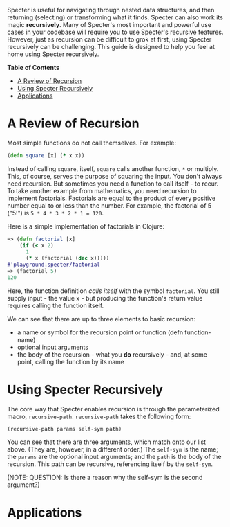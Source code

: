 Specter is useful for navigating through nested data structures, and then returning (selecting) or transforming what it finds. Specter can also work its magic **recursively**. Many of Specter's most important and powerful use cases in your codebase will require you to use Specter's recursive features. However, just as recursion can be difficult to grok at first, using Specter recursively can be challenging. This guide is designed to help you feel at home using Specter recursively.

<!-- markdown-toc start - Don't edit this section. Run M-x markdown-toc-refresh-toc -->
**Table of Contents**

- [A Review of Recursion](#a-review-of-recursion)
- [Using Specter Recursively](#using-specter-recursively)
- [Applications](#applications)

<!-- markdown-toc end -->

# A Review of Recursion

Most simple functions do not call themselves. For example:

```clojure
(defn square [x] (* x x))
```

Instead of calling `square`, itself, `square` calls another function, `*` or multiply. This, of course, serves the purpose of squaring the input. You don't always need recursion. But sometimes you need a function to call itself - to recur. To take another example from mathematics, you need recursion to implement factorials. Factorials are equal to the product of every positive number equal to or less than the number. For example, the factorial of 5 ("5!") is `5 * 4 * 3 * 2 * 1 = 120`.

Here is a simple implementation of factorials in Clojure:

```clojure
=> (defn factorial [x]
	(if (< x 2)
	  1
	  (* x (factorial (dec x)))))
#'playground.specter/factorial
=> (factorial 5)
120
```

Here, the function definition *calls itself* with the symbol `factorial`. You still supply input - the value x - but producing the function's return value requires calling the function itself.

We can see that there are up to three elements to basic recursion:
  * a name or symbol for the recursion point or function (defn function-name)
  * optional input arguments
  * the body of the recursion - what you **do** recursively - and, at some point, calling the function by its name

# Using Specter Recursively

The core way that Specter enables recursion is through the parameterized macro, `recursive-path`. `recursive-path` takes the following form:

`(recursive-path params self-sym path)`

You can see that there are three arguments, which match onto our list above. (They are, however, in a different order.) The `self-sym` is the name; the `params` are the optional input arguments; and the `path` is the body of the recursion. This path can be recursive, referencing itself by the `self-sym`.

(NOTE: QUESTION: Is there a reason why the self-sym is the second argument?)

# Applications
